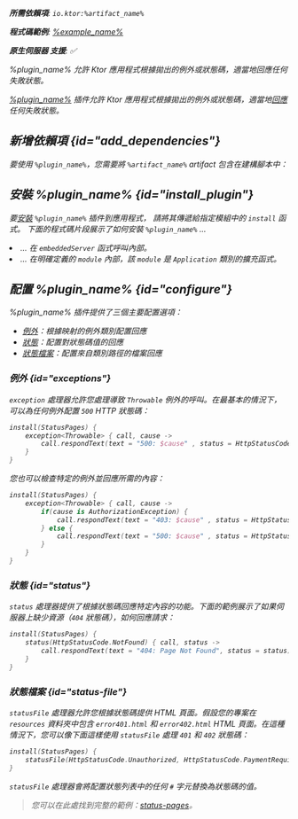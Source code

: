 [//]: # (title: 狀態頁面)

<show-structure for="chapter" depth="2"/>
<primary-label ref="server-plugin"/>

<var name="plugin_name" value="StatusPages"/>
<var name="package_name" value="io.ktor.server.plugins.statuspages"/>
<var name="artifact_name" value="ktor-server-status-pages"/>

<tldr>
<p>
<b>所需依賴項</b>: <code>io.ktor:%artifact_name%</code>
</p>
<var name="example_name" value="status-pages"/>
<p>
    <b>程式碼範例</b>:
    <a href="https://github.com/ktorio/ktor-documentation/tree/%ktor_version%/codeSnippets/snippets/%example_name%">
        %example_name%
    </a>
</p>
<p>
    <b><Links href="/ktor/server-native" summary="Ktor 支援 Kotlin/Native，並允許您在沒有額外執行時或虛擬機器的情況下執行伺服器。">原生伺服器</Links> 支援</b>: ✅
</p>
</tldr>

<link-summary>
%plugin_name% 允許 Ktor 應用程式根據拋出的例外或狀態碼，適當地回應任何失敗狀態。
</link-summary>

[%plugin_name%](https://api.ktor.io/ktor-server-status-pages/io.ktor.server.plugins.statuspages/-status-pages.html) 插件允許 Ktor 應用程式根據拋出的例外或狀態碼，適當地[回應](server-responses.md)任何失敗狀態。

## 新增依賴項 {id="add_dependencies"}

<p>
    要使用 <code>%plugin_name%</code>，您需要將 <code>%artifact_name%</code> artifact 包含在建構腳本中：
</p>
<Tabs group="languages">
    <TabItem title="Gradle (Kotlin)" group-key="kotlin">
        <code-block lang="Kotlin" code="            implementation(&quot;io.ktor:%artifact_name%:$ktor_version&quot;)"/>
    </TabItem>
    <TabItem title="Gradle (Groovy)" group-key="groovy">
        <code-block lang="Groovy" code="            implementation &quot;io.ktor:%artifact_name%:$ktor_version&quot;"/>
    </TabItem>
    <TabItem title="Maven" group-key="maven">
        <code-block lang="XML" code="            &lt;dependency&gt;&#10;                &lt;groupId&gt;io.ktor&lt;/groupId&gt;&#10;                &lt;artifactId&gt;%artifact_name%-jvm&lt;/artifactId&gt;&#10;                &lt;version&gt;${ktor_version}&lt;/version&gt;&#10;            &lt;/dependency&gt;"/>
    </TabItem>
</Tabs>

## 安裝 %plugin_name% {id="install_plugin"}

<p>
    要<a href="#install">安裝</a> <code>%plugin_name%</code> 插件到應用程式，
    請將其傳遞給指定<Links href="/ktor/server-modules" summary="模組允許您透過分組路由來組織您的應用程式。">模組</Links>中的 <code>install</code> 函式。
    下面的程式碼片段展示了如何安裝 <code>%plugin_name%</code> ...
</p>
<list>
    <li>
        ... 在 <code>embeddedServer</code> 函式呼叫內部。
    </li>
    <li>
        ... 在明確定義的 <code>module</code> 內部，該 <code>module</code> 是 <code>Application</code> 類別的擴充函式。
    </li>
</list>
<Tabs>
    <TabItem title="embeddedServer">
        <code-block lang="kotlin" code="            import io.ktor.server.engine.*&#10;            import io.ktor.server.netty.*&#10;            import io.ktor.server.application.*&#10;            import %package_name%.*&#10;&#10;            fun main() {&#10;                embeddedServer(Netty, port = 8080) {&#10;                    install(%plugin_name%)&#10;                    // ...&#10;                }.start(wait = true)&#10;            }"/>
    </TabItem>
    <TabItem title="module">
        <code-block lang="kotlin" code="            import io.ktor.server.application.*&#10;            import %package_name%.*&#10;            // ...&#10;            fun Application.module() {&#10;                install(%plugin_name%)&#10;                // ...&#10;            }"/>
    </TabItem>
</Tabs>

## 配置 %plugin_name% {id="configure"}

%plugin_name% 插件提供了三個主要配置選項：

- [例外](#exceptions)：根據映射的例外類別配置回應
- [狀態](#status)：配置對狀態碼值的回應
- [狀態檔案](#status-file)：配置來自類別路徑的檔案回應

### 例外 {id="exceptions"}

<code>exception</code> 處理器允許您處理導致 <code>Throwable</code> 例外的呼叫。在最基本的情況下，可以為任何例外配置 <code>500</code> HTTP 狀態碼：

```kotlin
install(StatusPages) {
    exception<Throwable> { call, cause ->
        call.respondText(text = "500: $cause" , status = HttpStatusCode.InternalServerError)
    }
}
```

您也可以檢查特定的例外並回應所需的內容：

```kotlin
install(StatusPages) {
    exception<Throwable> { call, cause ->
        if(cause is AuthorizationException) {
            call.respondText(text = "403: $cause" , status = HttpStatusCode.Forbidden)
        } else {
            call.respondText(text = "500: $cause" , status = HttpStatusCode.InternalServerError)
        }
    }
}
```

### 狀態 {id="status"}

<code>status</code> 處理器提供了根據狀態碼回應特定內容的功能。下面的範例展示了如果伺服器上缺少資源（<code>404</code> 狀態碼），如何回應請求：

```kotlin
install(StatusPages) {
    status(HttpStatusCode.NotFound) { call, status ->
        call.respondText(text = "404: Page Not Found", status = status)
    }
}
```

### 狀態檔案 {id="status-file"}

<code>statusFile</code> 處理器允許您根據狀態碼提供 HTML 頁面。假設您的專案在 <code>resources</code> 資料夾中包含 <code>error401.html</code> 和 <code>error402.html</code> HTML 頁面。在這種情況下，您可以像下面這樣使用 <code>statusFile</code> 處理 <code>401</code> 和 <code>402</code> 狀態碼：
```kotlin
install(StatusPages) {
    statusFile(HttpStatusCode.Unauthorized, HttpStatusCode.PaymentRequired, filePattern = "error#.html")
}
```

<code>statusFile</code> 處理器會將配置狀態列表中的任何 <code>#</code> 字元替換為狀態碼的值。

> 您可以在此處找到完整的範例：[status-pages](https://github.com/ktorio/ktor-documentation/tree/%ktor_version%/codeSnippets/snippets/status-pages)。